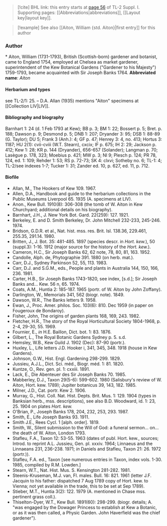 > [!cite] BHL link: this entry starts at [page 56](https://www.biodiversitylibrary.org/page/33264745) of TL-2 Suppl. I.
> Supporting pages: [[Abbreviations|abbreviations]], [[Layout key|layout key]].

> [!example] See also [[Aiton, William {std. Aiton}|first entry]] for this author

### Author

\* Aiton, William (1731-1793), British (Scottish-born) gardener and botanist, came to England 1754, employed at Chelsea as market gardener, superintendent of the Kew Botanical Gardens ("Gardener to his Majesty") 1759-1793, became acquainted with Sir Joseph Banks 1764. 
**Abbreviated name**: *Aiton*

#### Herbarium and types

see TL-2/1: 25. – D.A. Allan (1935) mentions "Aiton" specimens at [[Collection LIV|LIV]].

#### Bibliography and biography

Barnhart 1: 24 (d. 1 Feb 1793 at Kew); BB p. 3; BM 1: 22; Bossert p. 5; Bret. p. 188; Dawson p. 9; Desmond p. 5; DNB 1: 207; Dryander 3: 95; DSB 1: 88-89 (G. Taylor); DU 5; Frank 3 (Anh.): 4; GF p. 47; Henrey 3: 4, no. 413; Hortus 3: 1187; HU 2(1): cvii-cviii (W.T. Stearn), cxcix; IF p. 675; IH 2: 29; Jackson p. 412; Kew 1: 28; KR p. 144 (Dryander), 656-657 (Solander); Langman p. 70; Lasègue p. 178, 323; Moebius p. 421; MW p. 3; NI 9; Plesch p. 124; PR 78, 124, ed. 1: 109; Rehder 1: 53; RS p. 72-73; SK 4: clxvi; Sotheby no. 6; TL-1: 4; TL-2/see indexes 1-7; Tucker 1: 31; Zander ed. 10, p. 627, ed. 11, p. 712.

#### Biofile

- Allan, M., The Hookers of Kew 109. 1967.
- Allen, D.A., Handbook and guide to the herbarium collections in the Public Museums Liverpool 65. 1935 (A. specimens at LIV).
- Anon., Kew Bull. 1910(8): 306-308 (the tomb of W. Aiton in Kew Churchyard; additional details on his biography).
- Barnhart, J.H., J. New York Bot. Gard. 22(259): 127. 1921.
- Berkeley, E. and D. Smith Berkeley, Dr. John Mitchell 232-233, 245-246. 1974.
- Bridson, G.D.R. et al., Nat. hist. mss. res. Brit. Isl. 138.36, 229.461, 255.35, 291.14. 1980.
- Britten, J., J. Bot. 35: 481-485. 1897 (species descr. in *Hort. kew.*), 50 (suppl.3): 1-16. 1912 (major source for the history of the *Hort. kew.*).
- Cameron, H.C., Sir Joseph Banks 62, 62 note, 78, 80, 81, 163. 1952.
- Candolle, Alph. de, Phytographie 391. 1880 (on herb. mat.).
- Carr, D.J., Sydney Parkinson 52, 55, 113. 1983.
- Carr, D.J. and S.G.M., eds., People and plants in Australia 144, 150, 166, 236. 1981.
- Carter, H.B., Sir Joseph Banks 1743-1820, see index, \[s.d.\]; Sir Joseph Banks and... Kew. 56 n, 65. 1974.
- Coats, A.M., Huntia 2: 185-187. 1965 (portr. of W. Aiton by John Zoffany).
- Darlington, W., Memorials 341, 562 (biogr. note). 1849.
- Dawson, W.R., The Banks letters 9. 1958.
- Ewan, J., Proc. Amer. philos. Soc. 103(6): 810. Dec 1959 (in paper on Fougeroux de Bondaroy).
- Fisher, John, The origins of garden plants 168, 169, 243. 1982.
- Fletcher, H.R., The story of the Royal Horticultural Society 1804-1968, p. 2-4, 29-30, 55. 1969.
- Fournier, E., *in* H.E. Baillon, Dict. bot. 1: 83. 1876.
- Gilbert, L., The Royal Botanic Gardens Sydney p. 5. s.d.
- Hemsley, W.B., Kew Guild J. 1902 (Dec): 87-90 (portr.).
- Huxley, L., Life letters J.D. Hooker i, 341, 345, 348. 1918 (house in Kew Gardens).
- Johnson, G.W., Hist. Engl. Gardening 298-299. 1829.
- Jussieu, A.J.L., Dict. Sci. méd., Biogr. méd. 1: 81. 1820.
- Kuntze, O., Rev. gen. pl. 1: cxxiii. 1891.
- Lack, E., Die Abenteuer des Sir Joseph Banks 70. 1985.
- Mabberley, D.J., Taxon 29(5-6): 599-602. 1980 (Salisbury's review of W. Aiton, Hort. kew. 1789); Jupiter botanicus 39, 143, 182. 1985.
- Milner, J.D., Cat. portr. Kew 2. 1906.
- Murray, G., Hist. Coll. Nat. Hist. Depts. Brit. Mus. 1: 129. 1904 (types in Banksian herb., mss. descriptions), see also B.D. Woodward, id. 1: 23, 25. 1904 on plates *Hort. kew.*
- O'Brian, P., Joseph Banks 178, 204, 232, 253, 293. 1987.
- Smith, E., Life Joseph Banks 93. 1911.
- Smith J.E., Rees Cycl. 1 \[alph. order\]. 1819.
- Smith, W., Silent submission to the Will of God: a funeral sermon... on... the death of W. Aiton, London 1793.
- Stafleu, F.A., Taxon 12: 53-55. 1963 (dates of publ. Hort. kew., sources; Introd. to reprint A.L. Jussieu, Gen. pl. xxxiv. 1964; Linnaeus and the Linnaeans 231, 236-238. 1971; *in* Daniels and Stafleu, Taxon 21: 26. 1972 (portr.)).
- Stafleu, F.A. ed., Taxon \[see numerous entries in Taxon, index vols. 1-30. 1985, compiled by R.M. Lowden.\]
- Stearn, W.T., Nat. Hist. Mus. S. Kensington 281-282. 1981.
- Steenis-Kruseman, M.J. van, Fl. males. Bull. 16: 821. 1961 (letter J.F. Jacquin to his father: dispatched 7 Aug 1789 copy of Hort. kew. to Vienna; not yet available in the trade, this to be set at Sep 1789).
- Stieber, M.T., Huntia 3(2): 122. 1979 (A. mentioned in Chase mss. pertinent grass coll.).
- Thiselton-Dyer, W.T., Kew Bull. 1891(60): 298-299. (biogr. details; A. "was engaged by the Dowager Princess to establish at Kew a Botanic, or as it was then called, a Physic Garden. John Haverfield was the chief gardener").

